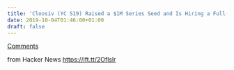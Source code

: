 ```yaml
---
title: 'Cloosiv (YC S19) Raised a $1M Series Seed and Is Hiring a Full-Stack Engineer'
date: 2019-10-04T01:46:00+01:00
draft: false
---
```


[Comments](https://news.ycombinator.com/item?id=21153778)  
  
from Hacker News https://ift.tt/2Oflslr